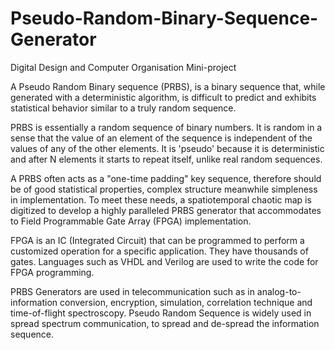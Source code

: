 # Pseudo-Random-Binary-Sequence-Generator
Digital Design and Computer Organisation Mini-project

A Pseudo Random Binary sequence (PRBS), is a binary sequence that, while generated with a deterministic algorithm, is difficult to predict and exhibits statistical behavior similar to a truly random sequence. 

PRBS is essentially a random sequence of binary numbers. It is random in a sense that the value of an element of the sequence is independent of the values of any of the other elements. It is 'pseudo' because it is deterministic and after N elements it starts to repeat itself, unlike real random sequences.

A PRBS often acts as a "one-time padding" key sequence, therefore should be of good statistical properties, complex structure meanwhile simpleness in implementation. To meet these needs, a spatiotemporal chaotic map is digitized to develop a highly paralleled PRBS generator that accommodates to Field Programmable Gate Array (FPGA) implementation. 

FPGA is an IC (Integrated Circuit) that can be programmed to perform a customized operation for a specific application. They have thousands of gates. Languages such as VHDL and Verilog are used to write the code for FPGA programming.

PRBS Generators are used in telecommunication such as in analog-to-information conversion, encryption, simulation, correlation technique and time-of-flight spectroscopy. Pseudo Random Sequence is widely used in spread spectrum communication, to spread and de-spread the information sequence. 
